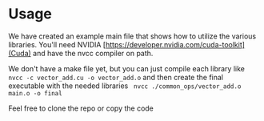 # Usage

We have created an example main file that shows how to utilize the various libraries. You'll need NVIDIA [https://developer.nvidia.com/cuda-toolkit](Cuda) and have the nvcc compiler on path.

We don't have a make file yet, but you can just compile each library like ```nvcc -c vector_add.cu -o vector_add.o``` and then create the final executable with the needed libraries ```
nvcc ./common_ops/vector_add.o main.o -o final```

Feel free to clone the repo or copy the code
